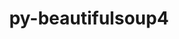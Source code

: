 ---
title: "py-beautifulsoup4"
layout: cache
categories: [package, v0.20.3]
meta: {"versions": ["4.11.1"], "compilers": ["gcc@=11.1.0", "gcc@=11.4.0"], "oss": ["ubuntu20.04", "ubuntu22.04"], "platforms": ["linux"], "targets": ["ppc64le", "x86_64_v3"], "stacks": ["data-vis-sdk", "e4s", "e4s-power", "ml-linux-x86_64-cpu", "ml-linux-x86_64-cuda", "root"], "num_specs": 11, "num_specs_by_stack": {"root": 11, "e4s-power": 3, "data-vis-sdk": 4, "e4s": 3, "ml-linux-x86_64-cuda": 1, "ml-linux-x86_64-cpu": 1}}
spec_details: [{"hash": "6b7e4ap2nuaguo6pgl5oew4duerl725p", "compiler": "gcc@=11.1.0", "versions": ["4.11.1"], "os": "ubuntu20.04", "platform": "linux", "target": "ppc64le", "variants": ["build_system=python_pip", "~html5lib", "~lxml"], "stacks": ["root", "e4s-power"], "size": "-", "tarball": "https://binaries.spack.io/releases/v0.20.3/build_cache/linux-ubuntu20.04-ppc64le/gcc-11.1.0/py-beautifulsoup4-4.11.1/linux-ubuntu20.04-ppc64le-gcc-11.1.0-py-beautifulsoup4-4.11.1-6b7e4ap2nuaguo6pgl5oew4duerl725p.spack"}, {"hash": "x7go36ne3ajig7oxmnw2rxyawqzbze7q", "compiler": "gcc@=11.1.0", "versions": ["4.11.1"], "os": "ubuntu20.04", "platform": "linux", "target": "ppc64le", "variants": ["build_system=python_pip", "~html5lib", "~lxml"], "stacks": ["root", "e4s-power"], "size": "-", "tarball": "https://binaries.spack.io/releases/v0.20.3/build_cache/linux-ubuntu20.04-ppc64le/gcc-11.1.0/py-beautifulsoup4-4.11.1/linux-ubuntu20.04-ppc64le-gcc-11.1.0-py-beautifulsoup4-4.11.1-x7go36ne3ajig7oxmnw2rxyawqzbze7q.spack"}, {"hash": "g2hy5lau5t7vzudfpnzyhbxeemzyxvlm", "compiler": "gcc@=11.1.0", "versions": ["4.11.1"], "os": "ubuntu20.04", "platform": "linux", "target": "ppc64le", "variants": ["build_system=python_pip", "~html5lib", "~lxml"], "stacks": ["root", "e4s-power"], "size": "-", "tarball": "https://binaries.spack.io/releases/v0.20.3/build_cache/linux-ubuntu20.04-ppc64le/gcc-11.1.0/py-beautifulsoup4-4.11.1/linux-ubuntu20.04-ppc64le-gcc-11.1.0-py-beautifulsoup4-4.11.1-g2hy5lau5t7vzudfpnzyhbxeemzyxvlm.spack"}, {"hash": "xzm67jok5inarxr5ijyvmcvqya4rkcyt", "compiler": "gcc@=11.1.0", "versions": ["4.11.1"], "os": "ubuntu20.04", "platform": "linux", "target": "x86_64_v3", "variants": ["build_system=python_pip", "~html5lib", "~lxml"], "stacks": ["root", "data-vis-sdk"], "size": "-", "tarball": "https://binaries.spack.io/releases/v0.20.3/build_cache/linux-ubuntu20.04-x86_64_v3/gcc-11.1.0/py-beautifulsoup4-4.11.1/linux-ubuntu20.04-x86_64_v3-gcc-11.1.0-py-beautifulsoup4-4.11.1-xzm67jok5inarxr5ijyvmcvqya4rkcyt.spack"}, {"hash": "3znvlpidrp5mutg3pnxw2vxqcdzx3zkd", "compiler": "gcc@=11.1.0", "versions": ["4.11.1"], "os": "ubuntu20.04", "platform": "linux", "target": "x86_64_v3", "variants": ["build_system=python_pip", "~html5lib", "~lxml"], "stacks": ["root", "data-vis-sdk"], "size": "-", "tarball": "https://binaries.spack.io/releases/v0.20.3/build_cache/linux-ubuntu20.04-x86_64_v3/gcc-11.1.0/py-beautifulsoup4-4.11.1/linux-ubuntu20.04-x86_64_v3-gcc-11.1.0-py-beautifulsoup4-4.11.1-3znvlpidrp5mutg3pnxw2vxqcdzx3zkd.spack"}, {"hash": "tfxw4uk7tgeuuo3nvs7xo6rgndfkdzrw", "compiler": "gcc@=11.1.0", "versions": ["4.11.1"], "os": "ubuntu20.04", "platform": "linux", "target": "x86_64_v3", "variants": ["build_system=python_pip", "~html5lib", "~lxml"], "stacks": ["e4s", "root"], "size": "-", "tarball": "https://binaries.spack.io/releases/v0.20.3/build_cache/linux-ubuntu20.04-x86_64_v3/gcc-11.1.0/py-beautifulsoup4-4.11.1/linux-ubuntu20.04-x86_64_v3-gcc-11.1.0-py-beautifulsoup4-4.11.1-tfxw4uk7tgeuuo3nvs7xo6rgndfkdzrw.spack"}, {"hash": "lfth73vw25hsmpxmnzqksh4lwulxa7wt", "compiler": "gcc@=11.1.0", "versions": ["4.11.1"], "os": "ubuntu20.04", "platform": "linux", "target": "x86_64_v3", "variants": ["build_system=python_pip", "~html5lib", "~lxml"], "stacks": ["root", "data-vis-sdk"], "size": "-", "tarball": "https://binaries.spack.io/releases/v0.20.3/build_cache/linux-ubuntu20.04-x86_64_v3/gcc-11.1.0/py-beautifulsoup4-4.11.1/linux-ubuntu20.04-x86_64_v3-gcc-11.1.0-py-beautifulsoup4-4.11.1-lfth73vw25hsmpxmnzqksh4lwulxa7wt.spack"}, {"hash": "eo5vmj735tw5vh4465hdggueeb4tvzbr", "compiler": "gcc@=11.1.0", "versions": ["4.11.1"], "os": "ubuntu20.04", "platform": "linux", "target": "x86_64_v3", "variants": ["build_system=python_pip", "~html5lib", "~lxml"], "stacks": ["root", "data-vis-sdk"], "size": "-", "tarball": "https://binaries.spack.io/releases/v0.20.3/build_cache/linux-ubuntu20.04-x86_64_v3/gcc-11.1.0/py-beautifulsoup4-4.11.1/linux-ubuntu20.04-x86_64_v3-gcc-11.1.0-py-beautifulsoup4-4.11.1-eo5vmj735tw5vh4465hdggueeb4tvzbr.spack"}, {"hash": "4abjxwntfiwpq35elmhmdxsztwvbhybb", "compiler": "gcc@=11.1.0", "versions": ["4.11.1"], "os": "ubuntu20.04", "platform": "linux", "target": "x86_64_v3", "variants": ["build_system=python_pip", "~html5lib", "~lxml"], "stacks": ["e4s", "root"], "size": "-", "tarball": "https://binaries.spack.io/releases/v0.20.3/build_cache/linux-ubuntu20.04-x86_64_v3/gcc-11.1.0/py-beautifulsoup4-4.11.1/linux-ubuntu20.04-x86_64_v3-gcc-11.1.0-py-beautifulsoup4-4.11.1-4abjxwntfiwpq35elmhmdxsztwvbhybb.spack"}, {"hash": "65uw4qq4lmkbdy34ubldsnbd2ed7m4ng", "compiler": "gcc@=11.1.0", "versions": ["4.11.1"], "os": "ubuntu20.04", "platform": "linux", "target": "x86_64_v3", "variants": ["build_system=python_pip", "~html5lib", "~lxml"], "stacks": ["e4s", "root"], "size": "-", "tarball": "https://binaries.spack.io/releases/v0.20.3/build_cache/linux-ubuntu20.04-x86_64_v3/gcc-11.1.0/py-beautifulsoup4-4.11.1/linux-ubuntu20.04-x86_64_v3-gcc-11.1.0-py-beautifulsoup4-4.11.1-65uw4qq4lmkbdy34ubldsnbd2ed7m4ng.spack"}, {"hash": "yvxncu6yq64q52nxw4tocu6ronbq46lf", "compiler": "gcc@=11.4.0", "versions": ["4.11.1"], "os": "ubuntu22.04", "platform": "linux", "target": "x86_64_v3", "variants": ["build_system=python_pip", "~html5lib", "~lxml"], "stacks": ["ml-linux-x86_64-cuda", "ml-linux-x86_64-cpu", "root"], "size": "-", "tarball": "https://binaries.spack.io/releases/v0.20.3/build_cache/linux-ubuntu22.04-x86_64_v3/gcc-11.4.0/py-beautifulsoup4-4.11.1/linux-ubuntu22.04-x86_64_v3-gcc-11.4.0-py-beautifulsoup4-4.11.1-yvxncu6yq64q52nxw4tocu6ronbq46lf.spack"}]
---